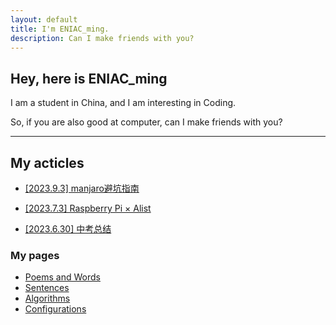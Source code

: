 ```yaml
---
layout: default
title: I'm ENIAC_ming.
description: Can I make friends with you?
---
```


## Hey, here is ENIAC_ming

I am a student in China, and I am interesting in Coding.

So, if you are also good at computer, can I make friends with you?

- - -
## My acticles

- [[2023.9.3] manjaro避坑指南](./pages/manjaro_guide.html)

- [[2023.7.3] Raspberry Pi × Alist](./pages/raspi_alist.html)

- [[2023.6.30] 中考总结](./pages/exam_summary.html)

### My pages

- [Poems and Words](./pages/poems%26words.html)
- [Sentences](./pages/sentences.html)
- [Algorithms](http://al.yanjm.top/)
- [Configurations](./pages/configurations.html)
